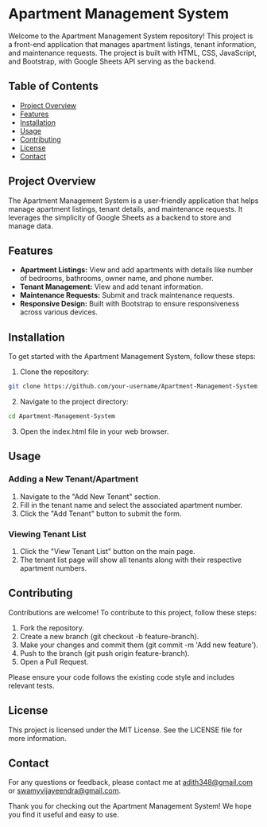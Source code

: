 # Apartment Management System

Welcome to the Apartment Management System repository! This project is a front-end application that manages apartment listings, tenant information, and maintenance requests. The project is built with HTML, CSS, JavaScript, and Bootstrap, with Google Sheets API serving as the backend.

## Table of Contents

- [Project Overview](#project-overview)
- [Features](#features)
- [Installation](#installation)
- [Usage](#usage)
- [Contributing](#contributing)
- [License](#license)
- [Contact](#contact)

## Project Overview

The Apartment Management System is a user-friendly application that helps manage apartment listings, tenant details, and maintenance requests. It leverages the simplicity of Google Sheets as a backend to store and manage data.

## Features

- **Apartment Listings:** View and add apartments with details like number of bedrooms, bathrooms, owner name, and phone number.
- **Tenant Management:** View and add tenant information.
- **Maintenance Requests:** Submit and track maintenance requests.
- **Responsive Design:** Built with Bootstrap to ensure responsiveness across various devices.

## Installation

To get started with the Apartment Management System, follow these steps:

1. Clone the repository:

```bash
git clone https://github.com/your-username/Apartment-Management-System.git
```

2. Navigate to the project directory:

```bash
cd Apartment-Management-System
```

3. Open the index.html file in your web browser.

## Usage

### Adding a New Tenant/Apartment

1. Navigate to the "Add New Tenant" section.
2. Fill in the tenant name and select the associated apartment number.
3. Click the "Add Tenant" button to submit the form.

### Viewing Tenant List

1. Click the "View Tenant List" button on the main page.
2. The tenant list page will show all tenants along with their respective apartment numbers.

## Contributing

Contributions are welcome! To contribute to this project, follow these steps:

1. Fork the repository.
2. Create a new branch (git checkout -b feature-branch).
3. Make your changes and commit them (git commit -m 'Add new feature').
4. Push to the branch (git push origin feature-branch).
5. Open a Pull Request.

Please ensure your code follows the existing code style and includes relevant tests.

## License

This project is licensed under the MIT License. See the LICENSE file for more information.

## Contact

For any questions or feedback, please contact me at adith348@gmail.com or swamyvijayeendra@gmail.com.
        
Thank you for checking out the Apartment Management System! We hope you find it useful and easy to use.

